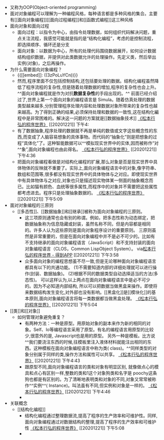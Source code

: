 - 又称为OOP(Object-oriented programming)
- 面对对象编程可以理解为一种编程风格，每种语言都是多种风格的集合。主要有[[面向对象编程]][[面向过程编程]]和[[函数式编程]]这三种风格
- 面向对象和面向过程
    - 面向过程：以指令为中心，由指令处理数据，如何组织代码解决问题，重点关注流程，我感觉可能就是指的是“结构化编程”，考虑的是控制流程，即选择顺序、循环还是分支
    - 面向对象：以数据为中心，所有的处理代码围绕数据展开，如何设计数据结构组织数据，并提供对此类数据允许的处理操作。先定义类，然后举出实例(对象)，之后再操作。
- 为什么需要面向对象编程？
    - {{[[embed]]: ((3zPoLuYCn))}}
    - 然而,程序里面不仅包括控制结构,还包括要处理的数据。结构化编程虽然降低了程序流程的复杂性,但是随着处理数据的增加,程序的复杂性也会上升。^^面向对象编程就是作为对抗**数据复杂性**的手段出现的。^^
前面已经介绍过了,世界上第一个面向对象的编程语言是 Simula。随着仿真处理的数据类型越来越多,分别管理程序处理内容和处理数据对象所带来的复杂性也越来越高。为了得到正确的结果,必须保持处理和数据的一致性,这在结构化編程中是非常困难的。解决这一问题的方案就是[[数据抽象技术]]
[《松本行弘的程序世界》](marginnote3app://note/707CB4E8-4D45-4A9E-A5C0-C5D896B4DEE7)
[[20201221]] 下午4:
    - 有了数据抽象,程序处理的数据就不再是单纯的数值或文字这些概念性的东西,而变成了人脑容易想象的具体事物。而代码的“抽象化”则是把想象的过程“具体化”了。这种智能数据可以^^模拟现实世界中的实体,因而被称作“对^^象”,面向对象编程也由此得名。
[《松本行弘的程序世界》](marginnote3app://note/78C2AD8B-380B-4C89-87F1-4C2668CB8833)
[[20201221]] 下午4:36
    - 把面向对象编程看做是对结构化编程的扩展,那么对象是否是现实世界中具体物体的反映就不重要了。实际上,面向对象编程语言中的对象,像字符串、数组和范围等,很多都没有现实世界中的具体物体与之对应。即使现实世界中有具体物体与之对应,对象也只是描述现实物体某一侧面的抽象概念而已。比如猫有颜色、血统等很多属性,而程序中的对象并不需要把这些属性都考虑进去。程序只是处理抽象数据的。
[《松本行弘的程序世界》](marginnote3app://note/2EC636BF-8A48-40ED-BC64-722828B1EE50)
[[20201221]] 下午5:09
- 面对对象编程的三原则
    - [[多态性]]、[[数据抽象]]和[[继承]]被称为面向对象编程的三原则。
        - 这三项原则通常也会有别的称谓。例如，把多态性称为动态绑定，把数据抽象称为信息隐藏或封装，虽然名称不同，但是内容都是相同的。许多人认为这些原则是面向对象程序设计的重要原则。
 三原则虽然是非常重要的，但是在面向对象编程中并不是必不可少的。比如有不支持继承的面向对象编程语言（JavaScript）和不支持封装的面向对象编程语言（CLOS，Common LispObject System）。
via[松本行弘的程序世界 - 得到APP](https://www.dedao.cn/reader?id=DAOVMEb6LKoq7rM4DAYENOVl8XBgJ3QnjNw1v5kjeam9ZxzbQGn2PpyRdYQ2L8mX)
[[20201221]] 下午3:58
        - 众多面向对象的编程思想虽不尽一致,但是无论哪种面向对象编程语言都具有以下的共通功能。
(1)不需要知道内部的详细处理就可以进行操作(封装、数据抽象)。
(2)根据不同的数据类型自动选择适当的方法(多态性)。
可以这样认为,以上两点在面向对象编程语言中是必不可少的。因为不必知道内部结构, 所以可以把数据当做黑盒来操作。即使将来数据结构发生变化,对外部也没有影响。[[黑盒化]]是[[模块化]]的基本原则,面向对象编程语言将每一类数据都当做黑盒处理。
[《松本行弘的程序世界》](marginnote3app://note/1ACD4E06-6344-4F11-8CDC-F19564B752C2)
[[20201221]] 下午5:04
- [[类]]和[[对象]]
    - 如何管理对象避免重复？
        - 有两种方法：一种是原型。用原始对象的副本来作为新的相同的对象。Self、Io等编程语言采用了原型。有名的编程语言用原型的比较少,很意外的是, Javascript也是用的原型。
另外一种是模板。比方说^^我们要浇注东西的时候,往模板里注入液体材料就能注出相同的东西。这种模板在面向对象编程语言中称为类( class)。^^同样类型的对象分别属于同样的类,操作方法和属性可以共享。
[《松本行弘的程序世界》](marginnote3app://note/48BBEDAF-24A0-4653-BDBA-AA78AF1FCEC9)
[[20201221]] 下午4:43
        - 跟原型不同,面向对象编程语言的类和对象有明显区别, 就像做点心的模具和点心有区别一样,整数的类和1这个对象狗类和名字是 poochy这条狗也都是有区别的。为了清晰地表明类和对象的不同,对象又常常被称作^^实例^^( Instance)。叫法虽有不同,但实例和对象是一样的。
[《松本行弘的程序世界》](marginnote3app://note/BD0E1B57-EF37-4DCD-A0B8-CB6977D0ADC8)
[[20201221]] 下午4:46
        - 
- 关联概念
    - [[结构化编程]]
        - 结构化编程通过整理数据流,提高了程序的生产效率和可维护性。同样,面向对象编程通过对数据结构的整理,提高了程序的生产效率和可维护性
[《松本行弘的程序世界》](marginnote3app://note/3F2CF4E4-531E-4083-AEBB-D65A6B9DF50F)
[[20201221]] 下午5:08
        - 
